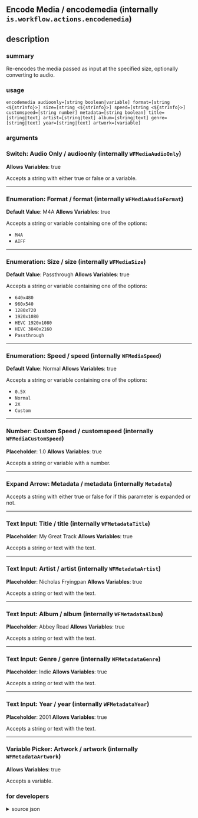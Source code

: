 
## Encode Media / encodemedia (internally `is.workflow.actions.encodemedia`)



## description
### summary
Re-encodes the media passed as input at the specified size, optionally converting to audio.


### usage
`encodemedia audioonly=[string boolean|variable] format=[string <${strInfo}>] size=[string <${strInfo}>] speed=[string <${strInfo}>] customspeed=[string number] metadata=[string boolean] title=[string|text] artist=[string|text] album=[string|text] genre=[string|text] year=[string|text] artwork=[variable]`

### arguments
### Switch: Audio Only / audioonly (internally `WFMediaAudioOnly`)
**Allows Variables**: true


Accepts a string with either true or false
or a variable.

---

### Enumeration: Format / format (internally `WFMediaAudioFormat`)
**Default Value**: M4A
**Allows Variables**: true


Accepts a string 
or variable
containing one of the options:

- `M4A`
- `AIFF`

---

### Enumeration: Size / size (internally `WFMediaSize`)
**Default Value**: Passthrough
**Allows Variables**: true


Accepts a string 
or variable
containing one of the options:

- `640x480`
- `960x540`
- `1280x720`
- `1920x1080`
- `HEVC 1920x1080`
- `HEVC 3840x2160`
- `Passthrough`

---

### Enumeration: Speed / speed (internally `WFMediaSpeed`)
**Default Value**: Normal
**Allows Variables**: true


Accepts a string 
or variable
containing one of the options:

- `0.5X`
- `Normal`
- `2X`
- `Custom`

---

### Number: Custom Speed / customspeed (internally `WFMediaCustomSpeed`)
**Placeholder**: 1.0
**Allows Variables**: true


Accepts a string 
or variable
with a number.

---

### Expand Arrow: Metadata / metadata (internally `Metadata`)


Accepts a string with either true or false for if this
parameter is expanded or not.

---

### Text Input: Title / title (internally `WFMetadataTitle`)
**Placeholder**: My Great Track
**Allows Variables**: true


Accepts a string 
or text
with the text.

---

### Text Input: Artist / artist (internally `WFMetadataArtist`)
**Placeholder**: Nicholas Fryingpan
**Allows Variables**: true


Accepts a string 
or text
with the text.

---

### Text Input: Album / album (internally `WFMetadataAlbum`)
**Placeholder**: Abbey Road
**Allows Variables**: true


Accepts a string 
or text
with the text.

---

### Text Input: Genre / genre (internally `WFMetadataGenre`)
**Placeholder**: Indie
**Allows Variables**: true


Accepts a string 
or text
with the text.

---

### Text Input: Year / year (internally `WFMetadataYear`)
**Placeholder**: 2001
**Allows Variables**: true


Accepts a string 
or text
with the text.

---

### Variable Picker: Artwork / artwork (internally `WFMetadataArtwork`)
**Allows Variables**: true


Accepts a variable.

### for developers

<details><summary>source json</summary>
<p>
```json
{
	"ActionClass": "WFEncodeMediaAction",
	"ActionKeywords": [
		"quicktime",
		"render",
		"audio",
		"transcode",
		"metadata",
		"artwork",
		"id3",
		"video"
	],
	"Category": "Photos & Video",
	"Description": {
		"DescriptionSummary": "Re-encodes the media passed as input at the specified size, optionally converting to audio."
	},
	"IconName": "QuickTime.png",
	"Input": {
		"Multiple": true,
		"Required": true,
		"Types": [
			"AVAsset"
		]
	},
	"InputPassthrough": false,
	"LastModifiedDate": "2016-05-23T07:00:00.000Z",
	"Name": "Encode Media",
	"Output": {
		"Multiple": true,
		"OutputName": "Encoded Media",
		"Types": [
			"AVAsset"
		]
	},
	"Parameters": [
		{
			"Class": "WFSwitchParameter",
			"DefaultValue": false,
			"Key": "WFMediaAudioOnly",
			"Label": "Audio Only"
		},
		{
			"Class": "WFEnumerationParameter",
			"DefaultValue": "M4A",
			"Items": [
				"M4A",
				"AIFF"
			],
			"Key": "WFMediaAudioFormat",
			"Label": "Format",
			"RequiredResources": [
				{
					"WFParameterKey": "WFMediaAudioOnly",
					"WFParameterValue": true,
					"WFResourceClass": "WFParameterRelationResource"
				}
			]
		},
		{
			"Class": "WFEnumerationParameter",
			"DefaultValue": "Passthrough",
			"Items": [
				"640x480",
				"960x540",
				"1280x720",
				"1920x1080",
				"HEVC 1920x1080",
				"HEVC 3840x2160",
				"Passthrough"
			],
			"Key": "WFMediaSize",
			"Label": "Size",
			"RequiredResources": [
				{
					"WFParameterKey": "WFMediaAudioOnly",
					"WFParameterValue": false,
					"WFResourceClass": "WFParameterRelationResource"
				}
			]
		},
		{
			"Class": "WFEnumerationParameter",
			"DefaultValue": "Normal",
			"Items": [
				"0.5X",
				"Normal",
				"2X",
				"Custom"
			],
			"Key": "WFMediaSpeed",
			"Label": "Speed"
		},
		{
			"AllowsDecimalNumbers": true,
			"Class": "WFNumberFieldParameter",
			"Description": "A number greater than zero that indicates how fast or slow to encode the media. Values between 0.0 and 1.0 slow down the media.",
			"Key": "WFMediaCustomSpeed",
			"Label": "Custom Speed",
			"Placeholder": "1.0",
			"RequiredResources": [
				{
					"WFParameterKey": "WFMediaSpeed",
					"WFParameterValue": "Custom",
					"WFResourceClass": "WFParameterRelationResource"
				}
			],
			"TextAlignment": "Right"
		},
		{
			"Class": "WFExpandingParameter",
			"Key": "Metadata",
			"Label": "Metadata"
		},
		{
			"Class": "WFTextInputParameter",
			"Key": "WFMetadataTitle",
			"Label": "Title",
			"Placeholder": "My Great Track",
			"RequiredResources": [
				{
					"WFParameterKey": "Metadata",
					"WFParameterValue": true,
					"WFResourceClass": "WFParameterRelationResource"
				}
			],
			"TextAlignment": "Right"
		},
		{
			"Class": "WFTextInputParameter",
			"Key": "WFMetadataArtist",
			"Label": "Artist",
			"Placeholder": "Nicholas Fryingpan",
			"RequiredResources": [
				{
					"WFParameterKey": "Metadata",
					"WFParameterValue": true,
					"WFResourceClass": "WFParameterRelationResource"
				}
			],
			"TextAlignment": "Right"
		},
		{
			"Class": "WFTextInputParameter",
			"Key": "WFMetadataAlbum",
			"Label": "Album",
			"Placeholder": "Abbey Road",
			"RequiredResources": [
				{
					"WFParameterKey": "Metadata",
					"WFParameterValue": true,
					"WFResourceClass": "WFParameterRelationResource"
				}
			],
			"TextAlignment": "Right"
		},
		{
			"Class": "WFTextInputParameter",
			"Key": "WFMetadataGenre",
			"Label": "Genre",
			"Placeholder": "Indie",
			"RequiredResources": [
				{
					"WFParameterKey": "Metadata",
					"WFParameterValue": true,
					"WFResourceClass": "WFParameterRelationResource"
				}
			],
			"TextAlignment": "Right"
		},
		{
			"Class": "WFTextInputParameter",
			"Key": "WFMetadataYear",
			"Label": "Year",
			"Placeholder": "2001",
			"RequiredResources": [
				{
					"WFParameterKey": "Metadata",
					"WFParameterValue": true,
					"WFResourceClass": "WFParameterRelationResource"
				}
			],
			"TextAlignment": "Right"
		},
		{
			"Class": "WFVariablePickerParameter",
			"Key": "WFMetadataArtwork",
			"Label": "Artwork",
			"RequiredResources": [
				{
					"WFParameterKey": "Metadata",
					"WFParameterValue": true,
					"WFResourceClass": "WFParameterRelationResource"
				}
			]
		}
	],
	"Subcategory": "Video"
}
```
</p></details>
